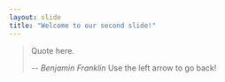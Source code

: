 ```yaml
---
layout: slide
title: "Welcome to our second slide!"
---
```

> Quote here.
>
> -- <cite>Benjamin Franklin</cite>
Use the left arrow to go back!
